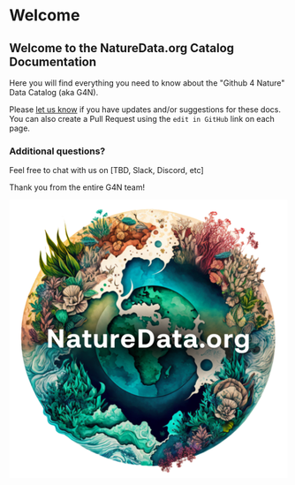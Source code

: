 # Welcome

## Welcome to the  NatureData.org Catalog Documentation

Here you will find everything you need to know about the "Github 4 Nature" Data Catalog (aka G4N).

Please [let us know](mailto:hello@mrvcollective.org) if you have updates and/or suggestions for these docs. You can also create a Pull Request using the `edit in GitHub` link on each page.

### Additional questions?

Feel free to chat with us on \[TBD, Slack, Discord, etc]

Thank you from the entire G4N team!

<img src=".gitbook/assets/site.png" alt="" data-size="original">

